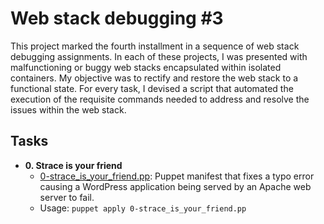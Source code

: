 # Web stack debugging #3

This project marked the fourth installment in a sequence of web stack debugging assignments.
In each of these projects, I was presented with malfunctioning or buggy web stacks encapsulated
within isolated containers. My objective was to rectify and restore the web stack to a functional
state. For every task, I devised a script that automated the execution of the requisite commands 
needed to address and resolve the issues within the web stack.

## Tasks

* **0. Strace is your friend**
  * [0-strace_is_your_friend.pp](./0-strace_is_your_friend.pp): Puppet manifest
  that fixes a typo error causing a WordPress application being served by an Apache
  web server to fail.
  * Usage: `puppet apply 0-strace_is_your_friend.pp`
